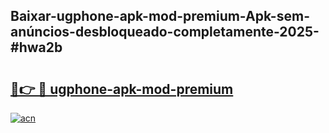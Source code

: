 ## Baixar-ugphone-apk-mod-premium-Apk-sem-anúncios-desbloqueado-completamente-2025-#hwa2b

# <h2><a href="https://ainizakaria.my?title=ugphone-apk-mod-premium&ref=22M">🔗👉 🔴 ugphone-apk-mod-premium</a></h2>

[![acn](https://github.com/user-attachments/assets/0f9c940e-d8b0-45ae-aac7-cd30a18b3e1c)](https://ainizakaria.my?title=ugphone-apk-mod-premium&ref=22M)

